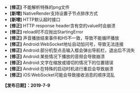 - **[修正]** 不能解析特殊的png文件
- **[新增]** NativeRender支持设置子节点排序方式
- **[新增]** HTTP默认超时接口
- **[修正]** HTTP response header含有空的value时会崩溃
- **[修正]** reload时不应抛出StartingError
- **[修正]** 声音播放结束事件和H5不一致，导致不能循环播放
- **[修正]** Android:WebSocket地址自动加问号，导致无法连接
- **[修正]** Android:部分机型点击输入框会弹出导航栏，退出后不消失
- **[修正]** Android:某些情况下播放的音频会导致崩溃
- **[修正]** Android:文字在缩放或错切的情况下的位置错误
- **[修正]** Android:在特殊的启动时机进行重启会导致崩溃
- **[修正]** iOS:WebSocket可能会导致接收消息的顺序混乱

**【发布日期】：2019-7-9**
